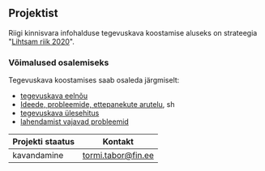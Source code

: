 ## Projektist

Riigi kinnisvara infohalduse tegevuskava koostamise aluseks on strateegia "[Lihtsam riik 2020](https://www.mkm.ee/sites/default/files/lihtsam_riik_2020.pdf)".

### Võimalused osalemiseks

Tegevuskava koostamises saab osaleda järgmiselt:
* [tegevuskava eelnõu](https://www.gitbook.com/book/kinnisvara/infohalduse-tegevuskava/details)
* [Ideede, probleemide, ettepanekute arutelu](https://github.com/kinnisvara/infohalduse-tegevuskava/issues), sh
 * [tegevuskava ülesehitus](https://github.com/kinnisvara/infohalduse-tegevuskava/issues/1)
 * [lahendamist vajavad probleemid](https://github.com/kinnisvara/infohalduse-tegevuskava/issues/2)

Projekti staatus | Kontakt
---------------- | -------------
kavandamine      | tormi.tabor@fin.ee
